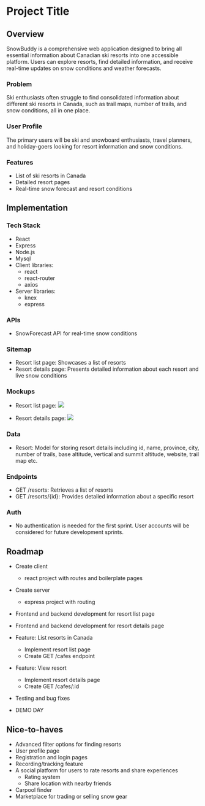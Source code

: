 # Project Title

## Overview

SnowBuddy is a comprehensive web application designed to bring all essential information about Canadian ski resorts into one accessible platform. Users can explore resorts, find detailed information, and receive real-time updates on snow conditions and weather forecasts.

### Problem

Ski enthusiasts often struggle to find consolidated information about different ski resorts in Canada, such as trail maps, number of trails, and snow conditions, all in one place.

### User Profile

The primary users will be ski and snowboard enthusiasts, travel planners, and holiday-goers looking for resort information and snow conditions.

### Features

- List of ski resorts in Canada
- Detailed resort pages
- Real-time snow forecast and resort conditions

## Implementation

### Tech Stack

- React
- Express
- Node.js
- Mysql
- Client libraries: 
    - react
    - react-router
    - axios
- Server libraries:
    - knex
    - express

### APIs

- SnowForecast API for real-time snow conditions

### Sitemap

- Resort list page: Showcases a list of resorts
- Resort details page: Presents detailed information about each resort and live snow conditions

### Mockups

- Resort list page: 
![](resort-list-page.jpg)

- Resort details page: 
![](resort-details-page.jpg)


### Data

- Resort: Model for storing resort details including id, name, province, city, number of trails, base altitude, vertical and summit altitude, website, trail map etc.

### Endpoints

- GET /resorts: Retrieves a list of resorts
- GET /resorts/{id}: Provides detailed information about a specific resort

### Auth

- No authentication is needed for the first sprint. User accounts will be considered for future development sprints.

## Roadmap

- Create client
    - react project with routes and boilerplate pages

- Create server
    - express project with routing

- Frontend and backend development for resort list page

- Frontend and backend development for resort details page

- Feature: List resorts in Canada
    - Implement resort list page
    - Create GET /cafes endpoint

- Feature: View resort
    - Implement resort details page
    - Create GET /cafes/:id 

- Testing and bug fixes

- DEMO DAY

## Nice-to-haves

- Advanced filter options for finding resorts
- User profile page
- Registration and login pages
- Recording/tracking feature
- A social platform for users to rate resorts and share experiences
    - Rating system
    - Share location with nearby friends
- Carpool finder
- Marketplace for trading or selling snow gear

